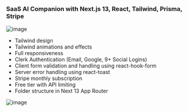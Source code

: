 ### SaaS AI Companion with Next.js 13, React, Tailwind, Prisma, Stripe 

![image](https://github.com/DmitryVelichko/ai-companion-1.0/assets/42185328/ff68f137-180a-4f21-9379-8df6b381b868)


- Tailwind design
- Tailwind animations and effects
- Full responsiveness
- Clerk Authentication (Email, Google, 9+ Social Logins)
- Client form validation and handling using react-hook-form
- Server error handling using react-toast
- Stripe monthly subscription
- Free tier with API limiting
- Folder structure in Next 13 App Router

![image](https://github.com/DmitryVelichko/ai-companion-1.0/assets/42185328/ed9d4d42-c2c7-47cd-bc73-9e0eac3b2fb1)

